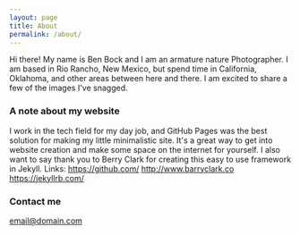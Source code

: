 ```yaml
---
layout: page
title: About
permalink: /about/
---
```


Hi there!
My name is Ben Bock and I am an armature nature Photographer. I am based in Rio Rancho, New Mexico, but spend time in California, Oklahoma, and other areas between here and there. I am excited to share a few of the images I've snagged.

### A note about my website
I work in the tech field for my day job, and GitHub Pages was the best solution for making my little minimalistic site. It's a great way to get into website creation and make some space on the internet for yourself. I also want to say thank you to Berry Clark for creating this easy to use framework in Jekyll.
Links:
https://github.com/
http://www.barryclark.co
https://jekyllrb.com/  



### Contact me

[email@domain.com](mailto:email@domain.com)
